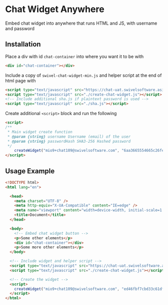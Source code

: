 # Chat Widget Anywhere

Embed chat widget into anywhere that runs HTML and JS, with username and password

## Installation

Place a div with id `chat-container` into where you want it to be with
```html
<div id="chat-container"></div>
```

Include a copy of `swivel-chat-widget-min.js` and helper script at the end of html page with
  ```html
  <script type="text/javascript" src="https://chat-uat.swivelsoftware.asia/v2/widgets/swivel-chat-widget.js"></script>
  <script type="text/javascript" src="./create-chat-widget.js"></script>
  <!-- Include additional sha.js if plaintext password is used -->
  <script type="text/javascript" src="./sha.js"></script>
  ```

Create additional `<script>` block and run the following
```html
<script>
/**
 * Main widget create function
 * @param {string} username Username (email) of the user
 * @param {string} passwordHash SHA3-256 Hashed password
 */
    createWidget("mio9+chat109@swivelsoftware.com", "6aa3665554665c26fe82ae63f9997eb8b7930f9a6dd943a21ea8ff6da13333ae")
</script>
```

## Usage Example
```html
<!DOCTYPE html>
<html lang="en">

  <head>
    <meta charset="UTF-8" />
    <meta http-equiv="X-UA-Compatible" content="IE=edge" />
    <meta name="viewport" content="width=device-width, initial-scale=1.0" />
    <title>Document</title>
  </head>

  <body>
    <!-- Embed chat widget button -->
    <p>Some other elements</p>
    <div id="chat-container"></div> 
    <p>Some more other elements</p>
  </body>

  <!-- Include widget and helper script -->
  <script type="text/javascript" src="https://chat-uat.swivelsoftware.asia/v2/widgets/swivel-chat-widget.js"></script>
  <script type="text/javascript" src="./create-chat-widget.js"></script>

  <!-- Create the widget -->
  <script>
    createWidget("mio9+chat109@swivelsoftware.com", "ed46fbf7cbd33c61df4a97fc3c444393f838ecbdd438e34d903f4d0a6854ee39") 
  </script>
</html>


```